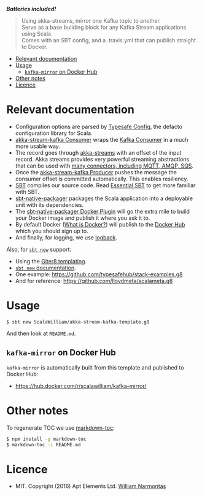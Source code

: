***Batteries included!***

> Using akka-streams, mirror one Kafka topic to another.<br>
Serve as a base building block for any Kafka Stream applications using Scala.<br>
Comes with an SBT config, and a .travis.yml that can publish straight to Docker.

<!-- toc -->

- [Relevant documentation](#relevant-documentation)
- [Usage](#usage)
  * [`kafka-mirror` on Docker Hub](#kafka-mirror-on-docker-hub)
- [Other notes](#other-notes)
- [Licence](#licence)

<!-- tocstop -->

# Relevant documentation

* Configuration options are parsed by [Typesafe Config](https://github.com/typesafehub/config), the defacto configuration library for Scala.
* [akka-stream-kafka Consumer](http://doc.akka.io/docs/akka-stream-kafka/current/consumer.html) wraps the
  [Kafka Consumer](https://www.confluent.io/blog/tutorial-getting-started-with-the-new-apache-kafka-0-9-consumer-client/)
  in a much more usable way.
* The record goes through [akka-streams](http://doc.akka.io/docs/akka/2.4/scala/stream/index.html) with an offset of the input record. Akka streams
provides very powerful streaming abstractions that can be used with [many connectors, including MQTT, AMQP, SQS](http://developer.lightbend.com/docs/alpakka/current/).
* Once the [akka-stream-kafka Producer](http://doc.akka.io/docs/akka-stream-kafka/current/producer.html) pushes the message the consumer offset is committed automatically. This enables resiliency.
* [SBT](http://www.scala-sbt.org/) compiles our source code. Read [Essential SBT](https://www.scalawilliam.com/essential-sbt/) to get more familiar with SBT.
* [sbt-native-packager](http://www.scala-sbt.org/sbt-native-packager/) packages the Scala application into a deployable unit with its dependencies.
* The [sbt-native-packager Docker Plugin](http://www.scala-sbt.org/sbt-native-packager/formats/docker.html) will go the extra mile to build your Docker image and publish it where you ask it to.
* By default Docker ([What is Docker?](https://www.docker.com/what-docker)) will publish to the [Docker Hub](https://docs.docker.com/docker-hub/) which you should sign up to.
* And finally, for logging, we use [logback](https://logback.qos.ch/).


Also, for [`sbt new`](http://www.scala-sbt.org/0.13/docs/sbt-new-and-Templates.html) support:
* Using the [Giter8 templating](http://www.foundweekends.org/giter8/).
* [`sbt new` documentation](http://www.scala-sbt.org/0.13/docs/sbt-new-and-Templates.html).
* One example: https://github.com/typesafehub/stack-examples.g8
* And for reference: https://github.com/lloydmeta/scalameta.g8


# Usage

```
$ sbt new ScalaWilliam/akka-stream-kafka-template.g8
```

And then look at `README.md`.

## `kafka-mirror` on Docker Hub

`kafka-mirror` is automatically built from this template and published to Docker Hub:

* https://hub.docker.com/r/scalawilliam/kafka-mirror/

# Other notes
To regenerate TOC we use [markdown-toc](https://github.com/jonschlinkert/markdown-toc):

```bash
$ npm install -g markdown-toc
$ markdown-toc -i README.md
```

# Licence
* MIT. Copyright (2016) Apt Elements Ltd. [William Narmontas](https://www.scalawilliam.com/)
